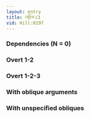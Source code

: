 ```yaml
---
layout: entry
title: འཁྲོལ་√3
vid: Hill:0197
---
```

### Dependencies (N = 0)


### Overt 1-2


### Overt 1-2-3


### With oblique arguments


### With unspecified obliques
